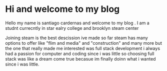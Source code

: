 # Hi and welcome to my blog 

Hello my name is santiago cardernas and welcome to my blog . I am a studnt currecntly in star ealry college and brooklyn steam center

Joining steam is the best descission ive made so far steam has many options to offer like "flim and media" and "construction" and many more but the one that really made me interested was full stack development i always had a passion for computer and coding since i was little so choosing full stack was like a dream come true becasue im finally doinn what i wanted since i was little.

